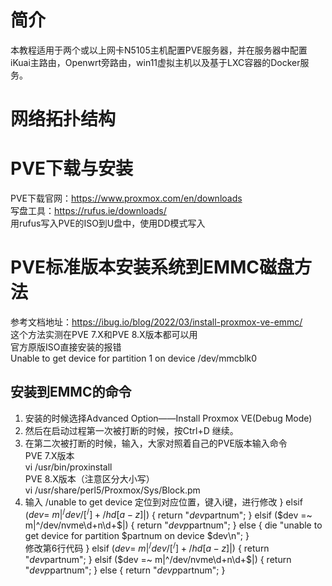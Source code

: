 # 简介
本教程适用于两个或以上网卡N5105主机配置PVE服务器，并在服务器中配置iKuai主路由，Openwrt旁路由，win11虚拟主机以及基于LXC容器的Docker服务。
# 网络拓扑结构
# PVE下载与安装
PVE下载官网：https://www.proxmox.com/en/downloads  
写盘工具：https://rufus.ie/downloads/  
用rufus写入PVE的ISO到U盘中，使用DD模式写入  
# PVE标准版本安装系统到EMMC磁盘方法
参考文档地址：https://ibug.io/blog/2022/03/install-proxmox-ve-emmc/  
这个方法实测在PVE 7.X和PVE 8.X版本都可以用  
官方原版ISO直接安装的报错  
Unable to get device for partition 1 on device /dev/mmcblk0  
## 安装到EMMC的命令
1. 安装的时候选择Advanced Option——Install Proxmox VE(Debug Mode)
2. 然后在启动过程第一次被打断的时候，按Ctrl+D 继续。
3. 在第二次被打断的时候，输入，大家对照着自己的PVE版本输入命令  
  PVE 7.X版本  
    vi /usr/bin/proxinstall  
  PVE 8.X版本（注意区分大小写）  
    vi /usr/share/perl5/Proxmox/Sys/Block.pm  
4. 输入
    /unable to get device
   定位到对应位置，键入i键，进行修改
   } elsif ($dev =~ m|^/dev/[^/]+/hd[a-z]$|) {
    return "${dev}$partnum";
} elsif ($dev =~ m|^/dev/nvme\d+n\d+$|) {
    return "${dev}p$partnum";
} else {
    die "unable to get device for partition $partnum on device $dev\n";
}  
    修改第6行代码
   } elsif ($dev =~ m|^/dev/[^/]+/hd[a-z]$|) {
     return "${dev}$partnum";
 } elsif ($dev =~ m|^/dev/nvme\d+n\d+$|) {
     return "${dev}p$partnum";
 } else {
     return "${dev}p$partnum";
 }
